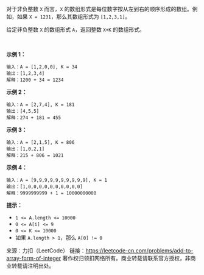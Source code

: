 对于非负整数 ```X``` 而言，```X``` 的数组形式是每位数字按从左到右的顺序形成的数组。例如，如果 ```X = 1231```，那么其数组形式为 ```[1,2,3,1]```。

给定非负整数 ```X``` 的数组形式 ```A```，返回整数 ```X+K``` 的数组形式。

 

**示例 1：**
```
输入：A = [1,2,0,0], K = 34
输出：[1,2,3,4]
解释：1200 + 34 = 1234
```
**示例 2：**
```
输入：A = [2,7,4], K = 181
输出：[4,5,5]
解释：274 + 181 = 455
```
**示例 3：**
```
输入：A = [2,1,5], K = 806
输出：[1,0,2,1]
解释：215 + 806 = 1021
```
**示例 4：**
```
输入：A = [9,9,9,9,9,9,9,9,9,9], K = 1
输出：[1,0,0,0,0,0,0,0,0,0,0]
解释：9999999999 + 1 = 10000000000
```

**提示：**

* ```1 <= A.length <= 10000```
* ```0 <= A[i] <= 9```
* ```0 <= K <= 10000```
* 如果 ```A.length > 1```，那么 ```A[0] != 0```

来源：力扣（LeetCode）
链接：https://leetcode-cn.com/problems/add-to-array-form-of-integer
著作权归领扣网络所有。商业转载请联系官方授权，非商业转载请注明出处。

